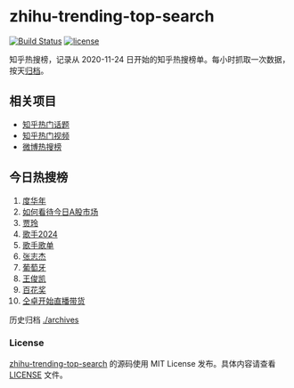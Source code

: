 # zhihu-trending-top-search

[![Build Status](https://github.com/justjavac/zhihu-trending-top-search/workflows/ci/badge.svg?branch=main)](https://github.com/justjavac/zhihu-trending-top-search/actions)
[![license](https://img.shields.io/github/license/justjavac/zhihu-trending-top-search)](https://github.com/justjavac/zhihu-trending-top-search/blob/main/LICENSE)

知乎热搜榜，记录从 2020-11-24
日开始的知乎热搜榜单。每小时抓取一次数据，按天[归档](./archives)。

## 相关项目

- [知乎热门话题](https://github.com/justjavac/zhihu-trending-hot-questions)
- [知乎热门视频](https://github.com/justjavac/zhihu-trending-hot-video)
- [微博热搜榜](https://github.com/justjavac/weibo-trending-hot-search)

## 今日热搜榜

<!-- BEGIN -->
<!-- 最后更新时间 Fri Jul 05 2024 07:10:20 GMT+0800 (China Standard Time) -->

1. [度华年](https://www.zhihu.com/search?q=度华年)
1. [如何看待今日A股市场](https://www.zhihu.com/search?q=如何看待今日A股市场)
1. [贾玲](https://www.zhihu.com/search?q=贾玲)
1. [歌手2024](https://www.zhihu.com/search?q=歌手2024)
1. [歌手歌单](https://www.zhihu.com/search?q=歌手歌单)
1. [张志杰](https://www.zhihu.com/search?q=张志杰)
1. [葡萄牙](https://www.zhihu.com/search?q=葡萄牙)
1. [王俊凯](https://www.zhihu.com/search?q=王俊凯)
1. [百花奖](https://www.zhihu.com/search?q=百花奖)
1. [仝卓开始直播带货](https://www.zhihu.com/search?q=仝卓开始直播带货)

<!-- END -->

历史归档 [./archives](./archives)

### License

[zhihu-trending-top-search](https://github.com/justjavac/zhihu-trending-top-search)
的源码使用 MIT License 发布。具体内容请查看 [LICENSE](./LICENSE) 文件。
